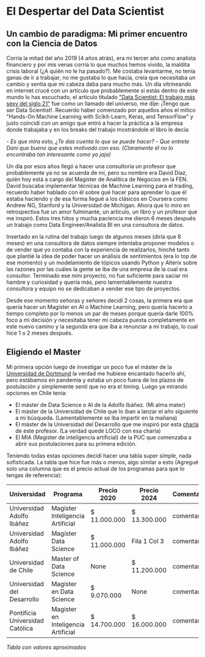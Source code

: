 # El Despertar del Data Scientist

## Un cambio de paradigma: Mi primer encuentro con la Ciencia de Datos

Corría la mitad del año 2019 (4 años atrás), era mi tercer año como analista financiero y por mis venas corría lo que muchos hemos vivido, la maldita crisis laboral (¿A quién no le ha pasado?). Me costaba levantarme, no tenía ganas de ir a trabajar, no me gustaba lo que hacía, creía que necesitaba un cambio y sentía que mi cabeza daba para mucho más.
Un día vitrineando en internet crucé con un artículo que probablemente si estás dentro de este mundo lo has escuchado, el artículo titulado ["Data Scientist: El trabajo más sexy del siglo 21"](https://hbr.org/2012/10/data-scientist-the-sexiest-job-of-the-21st-century) fue como un llamado del universo, me dije: ¡Tengo que ser Data Scientist!. Recuerdo haber comenzado por aquellos años el mítico "Hands-On Machine Learning with Scikit-Learn, Keras, and TensorFlow" y justo coincidí con un amigo que entró a hacer la práctica a la empresa donde trabajaba y en los breaks del trabajo mostrándole el libro le decía: 

*- Es que mira esto, ¿Te das cuenta lo que se puede hacer?*
*- Que entrete Dani que bueno que estes motivado con eso.*
*(Claramente él no lo encontraba tan interesante como yo jaja)*

Un día por esos años llegó a hacer una consultoría un profesor que probablemente ya no se acuerda de mí, pero su nombre era David Díaz, quién hoy está a cargo del Magister de Analítica de Negocios en la FEN. David buscaba implementar técnicas de Machine Learning para el trading, recuerdo haber hablado con él sobre qué hacer para aprender lo que él estaba haciendo y de esa forma llegué a los clásicos en Coursera como Andrew NG, Stanford y la Universidad de Michigan. 
Ahora que lo miro en retrospectiva fue un amor fulminante, un artículo, un libro y un profesor que me inspiró. Estos tres hitos y mucha paciencia me dieron 6 meses después un trabajo como Data Engineer/Analista BI en una consultora de datos.

Insertado en la rutina del trabajo luego de algunos meses (diría que 8 meses) en una consultora de datos siempre intentaba proponer modelos o de vender que yo contaba con la experiencia de realizarlos, hinché tanto que plantié la idea de poder hacer un análisis de sentimientos (era lo top de ese momento) y un modelamiento de tópicos usando Python y Alterix sobre las razones por las cuáles la gente se iba de una empresa de la cual era consultor. 
Terminado ese mini proyecto, no fue suficiente para saciar mi hambre y curiosidad y quería más, pero lamentablemente nuestra consultora y equipo no se dedicaban a vender ese tipo de proyectos.

Desde ese momento señoras y señores decidí 2 cosas, la primera era que quería hacer un Magister en AI o Machine Learning, pero quería hacerlo a tiempo completo por lo menos un par de meses porque quería darle 100% foco a mi decisión y necesitaba tener mi cabeza puesta completamente en este nuevo camino y la segunda era que iba a renunciar a mi trabajo, lo cual hice 1 o 2 meses después.

## Eligiendo el Master

Mi primera opción luego de investigar un poco fue el máster de la [Universidad de Dortmund](https://statistik.tu-dortmund.de/en/studies/degrees/data-science-msc/) la verdad me hubiese encantado hacerlo ahí, pero estábamos en pandemia y estaba un poco fuera de los plazos de postulación y simplemente sentí que no era el timing.
Luego ya mirando opciones en Chile tenía:

- El máster de Data Science o AI de la Adolfo Ibáñez. (Mi alma mater)
- El máster de la Universidad de Chile que lo iban a lanzar el año siguiente a mi búsqueda. (Lamentablemente se iba impartir en la mañana)
- El máster de la Universidad del Desarrollo que me inspiró por esta [charla](https://www.youtube.com/watch?v=OcVMcsK43U0) de este profesor. (La verdad quedé LOCO con esa charla)
- El MIA (Magister de inteligencia artificial) de la PUC que comenzaba a abrir sus postulaciones para su primera edición.

Teniendo todas estas opciones decidí hacer una tabla super simple, nada sofisticada. La tabla que hice fue más o menos, algo similar a esto (Agregué solo una columna que es el precio actual de los programas para que lo tengas de referencia): 

| Universidad  | Programa     | Precio 2020  |  Precio 2024 |  Comentario  |
|--------------|--------------|--------------|--------------|--------------|
| Universidad Adolfo Ibáñez |  Magíster Inteligencia Artificial | $ 11.000.000 | $ 13.300.000 | comentario |
| Universidad Adolfo Ibáñez | Magíster Data Science | $ 11.000.000 | Fila 1 Col 3 | comentario |
| Universidad de Chile | Master of Data Science | None | $ 11.200.000 | comentario |
| Universidad del Desarrollo | Magister en Data Science | $ 9.070.000 | None | comentario |
| Pontificia Universidad Católica | Magister en Inteligencia Artificial | $ 14.700.000 | $ 16.000.000 | comentario |

*Tabla con valores aproximados*